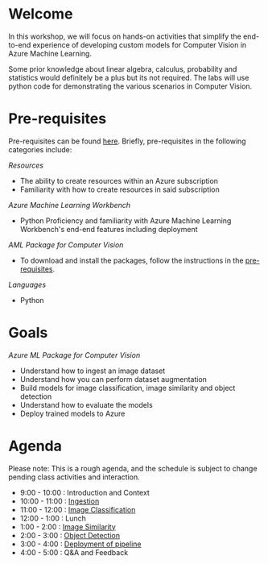 # Welcome

In this workshop, we will focus on hands-on activities that simplify the end-to-end experience of developing custom models for Computer Vision in Azure Machine Learning.

Some prior knowledge about linear algebra, calculus, probability and statistics would definitely be a plus but its not required. The labs will use python code for demonstrating the various scenarios in Computer Vision.


# Pre-requisites

Pre-requisites can be found [here](bootcamp-pre-requisites/0_README.md). Briefly, pre-requisites in the following categories include:

  _Resources_

  - The ability to create resources within an Azure subscription
  - Familiarity with how to create resources in said subscription

  _Azure Machine Learning Workbench_

  - Python Proficiency and familiarity with Azure Machine Learning Workbench's end-end features including deployment

  _AML Package for Computer Vision_

  - To download and install the packages, follow the instructions in the [pre-requisites](bootcamp-pre-requisites/0_README.md).

  _Languages_

  - Python

# Goals

*Azure ML Package for Computer Vision*

- Understand how to ingest an image dataset
- Understand how you can perform dataset augmentation
- Build models for image classification, image similarity and object detection
- Understand how to evaluate the models
- Deploy trained models to Azure

# Agenda

Please note: This is a rough agenda, and the schedule is subject to change pending class activities and interaction.

  -  9:00 - 10:00 : Introduction and Context
  - 10:00 - 11:00 : [Ingestion](lab02.0-ingestion-integration\0_README.md)
  - 11:00 - 12:00 : [Image Classification](lab02.1-image-classification\0_README.md)
  - 12:00 -  1:00 : Lunch
  -  1:00 -  2:00 : [Image Similarity](lab02.2-image-similarity\0_README.md)
  -  2:00 -  3:00 : [Object Detection](lab02.2-object-detection\0_README.md)
  -  3:00 -  4:00 : [Deployment of pipeline](lab02.4-operationalization\0_README.md)
  -  4:00 -  5:00 : Q&A and Feedback